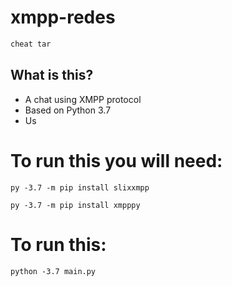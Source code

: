 # xmpp-redes

```sh
cheat tar
```

## What is this? 
- A chat using XMPP protocol
- Based on Python 3.7
- Us

# To run this you will need:
```
py -3.7 -m pip install slixxmpp

```
```
py -3.7 -m pip install xmpppy
```

# To run this:
```
python -3.7 main.py
```

